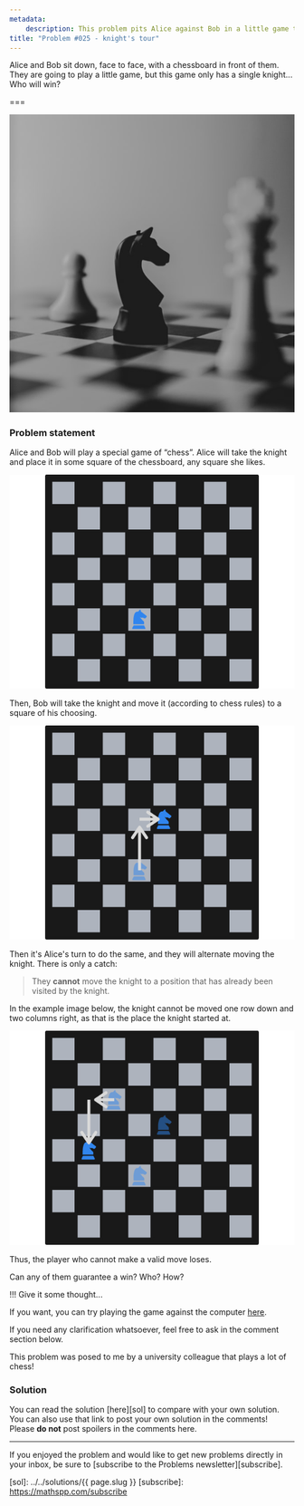```yaml
---
metadata:
    description: This problem pits Alice against Bob in a little game that takes place in a chessboard.
title: "Problem #025 - knight's tour"
---
```


Alice and Bob sit down, face to face, with a chessboard in front of them.
They are going to play a little game, but this game only has a single knight...
Who will win?

===

![A chess knight](thumbnail.jpg "Photo by Piotr Makowski on Unsplash")

### Problem statement

Alice and Bob will play a special game of “chess”.
Alice will take the knight and place it in some square of the chessboard, any square she likes.

![Chessboard with a knight](_chessboard_01.png)

Then, Bob will take the knight and move it (according to chess rules) to a square of his choosing.

![Chessboard after another move](_chessboard_02.png)

Then it's Alice's turn to do the same, and they will alternate moving the knight.
There is only a catch:

 > They **cannot** move the knight to a position that has already been visited by the knight.

In the example image below, the knight cannot be moved one row down and two columns right, as that is the place the knight started at.

![Same chessboard with some squares already visited](_chessboard_03.png)

Thus, the player who cannot make a valid move loses.

Can any of them guarantee a win? Who? How?

!!! Give it some thought...

If you want, you can try playing the game against the computer [here](https://mathspp.com/games/knights-tour).

If you need any clarification whatsoever, feel free to ask in the comment section below.

This problem was posed to me by a university colleague that plays a lot of chess!

### Solution

You can read the solution [here][sol] to compare with your own solution. You can also use that link to post your own solution in the comments! Please **do not** post spoilers in the comments here.

---

If you enjoyed the problem and would like to get new problems directly in your inbox, be sure to [subscribe to the Problems newsletter][subscribe].

[sol]: ../../solutions/{{ page.slug }}
[subscribe]: https://mathspp.com/subscribe
